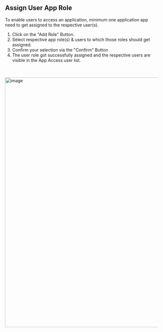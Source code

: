 ## Assign User App Role

To enable users to access an application, minimum one application app need to get assigned to the respective user(s).

1. Click on the "Add Role" Button.
2. Select respective app role(s) & users to which those roles should get assigned.
3. Confirm your selection via the "Confirm" Button
4. The user role got successfully assigned and the respective users are visible in the App Access user list.

<br>
<br>

<img width="821" alt="image" src="https://user-images.githubusercontent.com/94133633/210906143-bf7eeea3-563c-4ac9-84a3-3ba6c3d1de7c.png">

<br>
<br>
